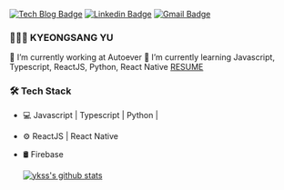 [![Tech Blog Badge](http://img.shields.io/badge/-Tech%20blog-black?style=flat-square&logo=github&link=https://ykss.netlify.app/)](https://ykss.netlify.app/) 
[![Linkedin Badge](https://img.shields.io/badge/-LinkedIn-blue?style=flat-square&logo=Linkedin&logoColor=white&link=https://www.linkedin.com/in/kyeongsangyu/)](https://www.linkedin.com/in/kyeongsangyu/) 
[![Gmail Badge](https://img.shields.io/badge/-Gmail-d14836?style=flat-square&logo=Gmail&logoColor=white&link=mailto:yukyeongsang@gmail.com)](mailto:yukyeongsang@gmail.com)

### 👨🏻‍💻 KYEONGSANG YU

🔭 I’m currently working at Autoever
🌱 I’m currently learning Javascript, Typescript, ReactJS, Python, React Native
[RESUME](https://ykss.notion.site/Kyeongsang-Yu-a4ddc1935ee74a0aafbb311aa7f675e7)

### 🛠 Tech Stack

- 💻  Javascript | Typescript | Python | 
- ⚙️  ReactJS | React Native 
- 🛢  Firebase 
  
  [![ykss's github stats](https://github-readme-stats.vercel.app/api?username=ykss)](https://github.com/anuraghazra/github-readme-stats)



<!--
Here are some ideas to get you started:


- 👯 I’m looking to collaborate on ...
- 🤔 I’m looking for help with ...
- 💬 Ask me about ...
- 📫 How to reach me: ...
- 😄 Pronouns: ...
- ⚡ Fun fact: ...
-->
